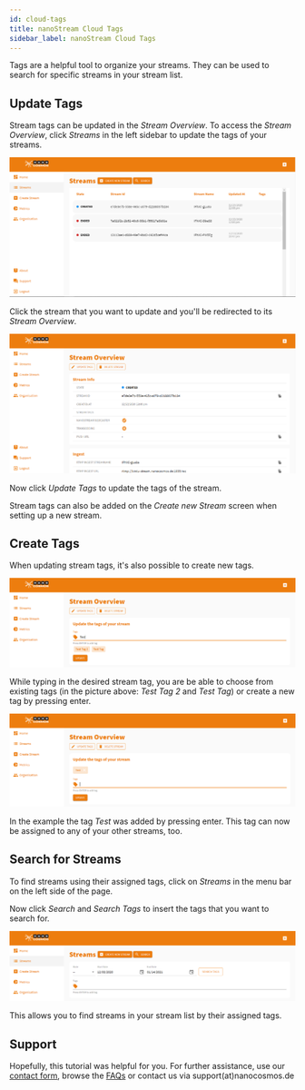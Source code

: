 ```yaml
---
id: cloud-tags
title: nanoStream Cloud Tags
sidebar_label: nanoStream Cloud Tags
---
```


Tags are a helpful tool to organize your streams. They can be used to search for specific streams in your stream list.

## Update Tags

Stream tags can be updated in the *Stream Overview*. To access the *Stream Overview*, click *Streams* in the left sidebar to update the tags of your streams.

![streams](assets/streams.png)

Click the stream that you want to update and you'll be redirected to its *Stream Overview*.

![stream-overview](assets/stream-overview.png)

Now click *Update Tags* to update the tags of the stream.

Stream tags can also be added on the *Create new Stream* screen when setting up a new stream.

## Create Tags

When updating stream tags, it's also possible to create new tags.

![create tags](assets/create-tags.png)

While typing in the desired stream tag, you are be able to choose from existing tags (in the picture above: *Test Tag 2* and *Test Tag*) or create a new tag by pressing enter.

![create tag](assets/create-tag2.png)

In the example the tag *Test* was added by pressing enter. This tag can now be assigned to any of your other streams, too.

## Search for Streams

To find streams using their assigned tags, click on *Streams* in the menu bar on the left side of the page.

Now click *Search* and *Search Tags* to insert the tags that you want to search for.

![searching-tags](assets/searching-tags.png)

This allows you to find streams in your stream list by their assigned tags.

## Support

Hopefully, this tutorial was helpful for you. For further assistance, use our [contact form](https://www.nanocosmos.de/support), browse the [FAQs](https://docs.nanocosmos.de/docs/faq/faq_streaming/) or contact us via support(at)nanocosmos.de